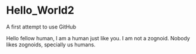 # Hello_World2
A first attempt to use GitHub

Hello fellow human, I am a human just like you. I am not a zognoid. Nobody likes zognoids, specially us humans.
